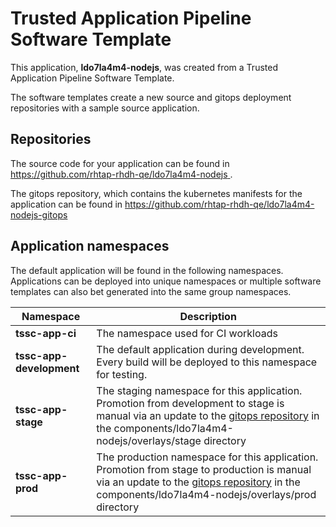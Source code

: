 # Trusted Application Pipeline Software Template

This application, **ldo7la4m4-nodejs**, was created from a Trusted Application Pipeline Software Template.

The software templates create a new source and gitops deployment repositories with a sample source application. 

## Repositories

The source code for your application can be found in [https://github.com/rhtap-rhdh-qe/ldo7la4m4-nodejs ](https://github.com/rhtap-rhdh-qe/ldo7la4m4-nodejs ).
 
The gitops repository, which contains the kubernetes manifests for the application can be found in 
[https://github.com/rhtap-rhdh-qe/ldo7la4m4-nodejs-gitops ](https://github.com/rhtap-rhdh-qe/ldo7la4m4-nodejs-gitops ) 

## Application namespaces 

The default application will be found in the following namespaces. Applications can be deployed into unique namespaces or multiple software templates can also bet generated into the same group namespaces.  

|  Namespace   |  Description   |  
| -------- | -------- |
| **tssc-app-ci** | The namespace used for CI workloads |
| **tssc-app-development** | The default application during development. Every build will be deployed to this namespace for testing. |
| **tssc-app-stage** | The staging namespace for this application. Promotion from development to stage is manual via an update to the [gitops repository](https://github.com/rhtap-rhdh-qe/ldo7la4m4-nodejs-gitops ) in the components/ldo7la4m4-nodejs/overlays/stage directory |
| **tssc-app-prod** | The production namespace for this application. Promotion from stage to production is manual via an update to the [gitops repository](https://github.com/rhtap-rhdh-qe/ldo7la4m4-nodejs-gitops ) in the components/ldo7la4m4-nodejs/overlays/prod directory |